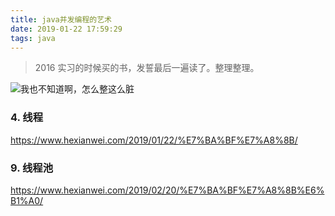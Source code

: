 ```yaml
---
title: java并发编程的艺术
date: 2019-01-22 17:59:29
tags: java
---
```



> 2016 实习的时候买的书，发誓最后一遍读了。整理整理。

![我也不知道啊，怎么整这么脏](https://beer-1256523277.cos.ap-shanghai.myqcloud.com/blog/java并发编程的艺术.png
)

<!--more-->
### 4. 线程

https://www.hexianwei.com/2019/01/22/%E7%BA%BF%E7%A8%8B/

### 9. 线程池

https://www.hexianwei.com/2019/02/20/%E7%BA%BF%E7%A8%8B%E6%B1%A0/

